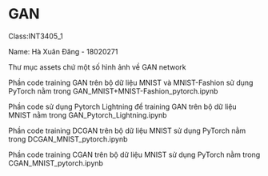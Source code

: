 # GAN
Class:INT3405_1

Name: Hà Xuân Đăng - 18020271

Thư mục assets chứ một số hình ảnh về GAN network

Phần code training GAN trên bộ dữ liệu MNIST và MNIST-Fashion sử dụng PyTorch nằm trong GAN_MNIST+MNIST-Fashion_pytorch.ipynb

Phần code sử dụng Pytorch Lightning để training GAN trên bộ dữ liệu MNIST nằm trong GAN_Pytorch_Lightning.ipynb

Phần code training DCGAN trên bộ dữ liệu MNIST sử dụng PyTorch nằm trong DCGAN_MNIST_pytorch.ipynb

Phần code training CGAN trên bộ dữ liệu MNIST sử dụng PyTorch nằm trong CGAN_MNIST_pytorch.ipynb
